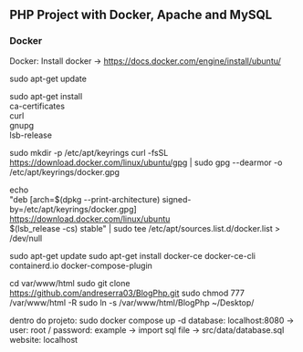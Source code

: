 ## PHP Project with Docker, Apache and MySQL

### Docker
Docker:
Install docker -> https://docs.docker.com/engine/install/ubuntu/

sudo apt-get update

sudo apt-get install \
    ca-certificates \
    curl \
    gnupg \
    lsb-release

sudo mkdir -p /etc/apt/keyrings
curl -fsSL https://download.docker.com/linux/ubuntu/gpg | sudo gpg --dearmor -o /etc/apt/keyrings/docker.gpg

echo \
  "deb [arch=$(dpkg --print-architecture) signed-by=/etc/apt/keyrings/docker.gpg] https://download.docker.com/linux/ubuntu \
  $(lsb_release -cs) stable" | sudo tee /etc/apt/sources.list.d/docker.list > /dev/null


sudo apt-get update
sudo apt-get install docker-ce docker-ce-cli containerd.io docker-compose-plugin


cd var/www/html
sudo git clone https://github.com/andreserra03/BlogPhp.git
sudo chmod 777 /var/www/html -R
sudo ln -s /var/www/html/BlogPhp ~/Desktop/


dentro do projeto: sudo docker compose up -d
database: localhost:8080 -> user: root / password: example -> import sql file -> src/data/database.sql
website: localhost
